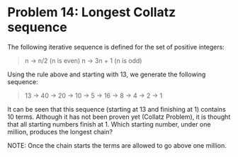 # Problem 14: Longest Collatz sequence

The following iterative sequence is defined for the set of positive
integers: 

>   n → n/2 (n is even)
>   n → 3n + 1 (n is odd) 

Using the rule above and starting with 13, we generate the following sequence:

>   13 → 40 → 20 → 10 → 5 → 16 → 8 → 4 → 2 → 1 

It can be seen that this sequence (starting at 13 and finishing at 1) contains
10 terms. Although it has not been proven yet (Collatz Problem), it is thought
that all starting numbers finish at 1. Which starting number, under one million,
produces the longest chain? 

NOTE: Once the chain starts the terms are allowed to go above one million.
